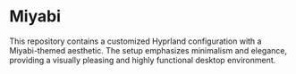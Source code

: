 # Miyabi
This repository contains a customized Hyprland configuration with a Miyabi-themed aesthetic. The setup emphasizes minimalism and elegance, providing a visually pleasing and highly functional desktop environment.
